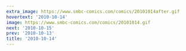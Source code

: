 ```yaml
---
extra_image: https://www.smbc-comics.com/comics/20101014after.gif
hovertext: '2010-10-14'
image: https://www.smbc-comics.com/comics/20101014.gif
next: '2010-10-15'
prev: '2010-10-13'
title: '2010-10-14'
---
```

